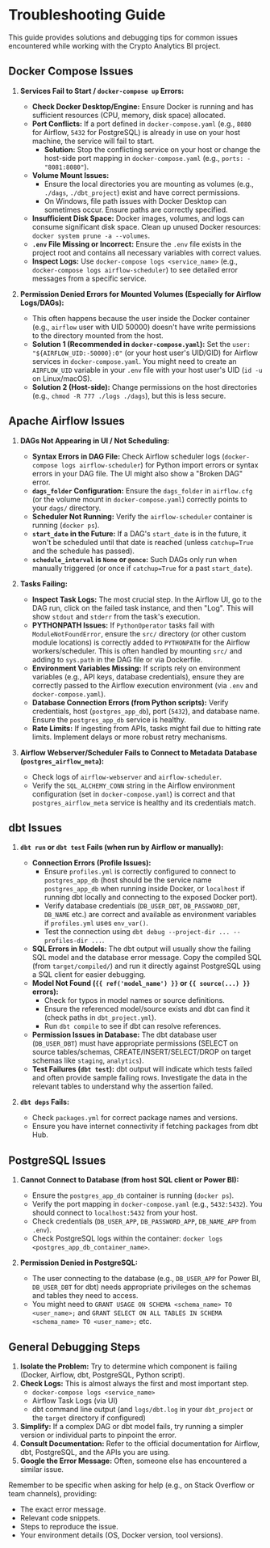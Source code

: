 # Troubleshooting Guide

This guide provides solutions and debugging tips for common issues encountered while working with the Crypto Analytics BI project.

## Docker Compose Issues

1. **Services Fail to Start / `docker-compose up` Errors:**
    * **Check Docker Desktop/Engine:** Ensure Docker is running and has sufficient resources (CPU, memory, disk space) allocated.
    * **Port Conflicts:** If a port defined in `docker-compose.yaml` (e.g., `8080` for Airflow, `5432` for PostgreSQL) is already in use on your host machine, the service will fail to start.
        * **Solution:** Stop the conflicting service on your host or change the host-side port mapping in `docker-compose.yaml` (e.g., `ports: - "8081:8080"`).
    * **Volume Mount Issues:**
        * Ensure the local directories you are mounting as volumes (e.g., `./dags`, `./dbt_project`) exist and have correct permissions.
        * On Windows, file path issues with Docker Desktop can sometimes occur. Ensure paths are correctly specified.
    * **Insufficient Disk Space:** Docker images, volumes, and logs can consume significant disk space. Clean up unused Docker resources: `docker system prune -a --volumes`.
    * **`.env` File Missing or Incorrect:** Ensure the `.env` file exists in the project root and contains all necessary variables with correct values.
    * **Inspect Logs:** Use `docker-compose logs <service_name>` (e.g., `docker-compose logs airflow-scheduler`) to see detailed error messages from a specific service.

2. **Permission Denied Errors for Mounted Volumes (Especially for Airflow Logs/DAGs):**
    * This often happens because the user inside the Docker container (e.g., `airflow` user with UID 50000) doesn't have write permissions to the directory mounted from the host.
    * **Solution 1 (Recommended in `docker-compose.yaml`):** Set the `user: "${AIRFLOW_UID:-50000}:0"` (or your host user's UID/GID) for Airflow services in `docker-compose.yaml`. You might need to create an `AIRFLOW_UID` variable in your `.env` file with your host user's UID (`id -u` on Linux/macOS).
    * **Solution 2 (Host-side):** Change permissions on the host directories (e.g., `chmod -R 777 ./logs ./dags`), but this is less secure.

## Apache Airflow Issues

1. **DAGs Not Appearing in UI / Not Scheduling:**
    * **Syntax Errors in DAG File:** Check Airflow scheduler logs (`docker-compose logs airflow-scheduler`) for Python import errors or syntax errors in your DAG file. The UI might also show a "Broken DAG" error.
    * **`dags_folder` Configuration:** Ensure the `dags_folder` in `airflow.cfg` (or the volume mount in `docker-compose.yaml`) correctly points to your `dags/` directory.
    * **Scheduler Not Running:** Verify the `airflow-scheduler` container is running (`docker ps`).
    * **`start_date` in the Future:** If a DAG's `start_date` is in the future, it won't be scheduled until that date is reached (unless `catchup=True` and the schedule has passed).
    * **`schedule_interval` is `None` or `@once`:** Such DAGs only run when manually triggered (or once if `catchup=True` for a past `start_date`).

2. **Tasks Failing:**
    * **Inspect Task Logs:** The most crucial step. In the Airflow UI, go to the DAG run, click on the failed task instance, and then "Log". This will show `stdout` and `stderr` from the task's execution.
    * **PYTHONPATH Issues:** If `PythonOperator` tasks fail with `ModuleNotFoundError`, ensure the `src/` directory (or other custom module locations) is correctly added to `PYTHONPATH` for the Airflow workers/scheduler. This is often handled by mounting `src/` and adding to `sys.path` in the DAG file or via Dockerfile.
    * **Environment Variables Missing:** If scripts rely on environment variables (e.g., API keys, database credentials), ensure they are correctly passed to the Airflow execution environment (via `.env` and `docker-compose.yaml`).
    * **Database Connection Errors (from Python scripts):** Verify credentials, host (`postgres_app_db`), port (`5432`), and database name. Ensure the `postgres_app_db` service is healthy.
    * **Rate Limits:** If ingesting from APIs, tasks might fail due to hitting rate limits. Implement delays or more robust retry mechanisms.

3. **Airflow Webserver/Scheduler Fails to Connect to Metadata Database (`postgres_airflow_meta`):**
    * Check logs of `airflow-webserver` and `airflow-scheduler`.
    * Verify the `SQL_ALCHEMY_CONN` string in the Airflow environment configuration (set in `docker-compose.yaml`) is correct and that `postgres_airflow_meta` service is healthy and its credentials match.

## dbt Issues

1. **`dbt run` or `dbt test` Fails (when run by Airflow or manually):**
    * **Connection Errors (Profile Issues):**
        * Ensure `profiles.yml` is correctly configured to connect to `postgres_app_db` (host should be the service name `postgres_app_db` when running inside Docker, or `localhost` if running dbt locally and connecting to the exposed Docker port).
        * Verify database credentials (`DB_USER_DBT`, `DB_PASSWORD_DBT`, `DB_NAME` etc.) are correct and available as environment variables if `profiles.yml` uses `env_var()`.
        * Test the connection using `dbt debug --project-dir ... --profiles-dir ...`.
    * **SQL Errors in Models:** The dbt output will usually show the failing SQL model and the database error message. Copy the compiled SQL (from `target/compiled/`) and run it directly against PostgreSQL using a SQL client for easier debugging.
    * **Model Not Found (`{{ ref('model_name') }}` or `{{ source(...) }}` errors):**
        * Check for typos in model names or source definitions.
        * Ensure the referenced model/source exists and dbt can find it (check paths in `dbt_project.yml`).
        * Run `dbt compile` to see if dbt can resolve references.
    * **Permission Issues in Database:** The dbt database user (`DB_USER_DBT`) must have appropriate permissions (SELECT on source tables/schemas, CREATE/INSERT/SELECT/DROP on target schemas like `staging`, `analytics`).
    * **Test Failures (`dbt test`):** dbt output will indicate which tests failed and often provide sample failing rows. Investigate the data in the relevant tables to understand why the assertion failed.

2. **`dbt deps` Fails:**
    * Check `packages.yml` for correct package names and versions.
    * Ensure you have internet connectivity if fetching packages from dbt Hub.

## PostgreSQL Issues

1. **Cannot Connect to Database (from host SQL client or Power BI):**
    * Ensure the `postgres_app_db` container is running (`docker ps`).
    * Verify the port mapping in `docker-compose.yaml` (e.g., `5432:5432`). You should connect to `localhost:5432` from your host.
    * Check credentials (`DB_USER_APP`, `DB_PASSWORD_APP`, `DB_NAME_APP` from `.env`).
    * Check PostgreSQL logs within the container: `docker logs <postgres_app_db_container_name>`.

2. **Permission Denied in PostgreSQL:**
    * The user connecting to the database (e.g., `DB_USER_APP` for Power BI, `DB_USER_DBT` for dbt) needs appropriate privileges on the schemas and tables they need to access.
    * You might need to `GRANT USAGE ON SCHEMA <schema_name> TO <user_name>;` and `GRANT SELECT ON ALL TABLES IN SCHEMA <schema_name> TO <user_name>;` etc.

## General Debugging Steps

1. **Isolate the Problem:** Try to determine which component is failing (Docker, Airflow, dbt, PostgreSQL, Python script).
2. **Check Logs:** This is almost always the first and most important step.
    * `docker-compose logs <service_name>`
    * Airflow Task Logs (via UI)
    * dbt command line output (and `logs/dbt.log` in your `dbt_project` or the `target` directory if configured)
3. **Simplify:** If a complex DAG or dbt model fails, try running a simpler version or individual parts to pinpoint the error.
4. **Consult Documentation:** Refer to the official documentation for Airflow, dbt, PostgreSQL, and the APIs you are using.
5. **Google the Error Message:** Often, someone else has encountered a similar issue.

Remember to be specific when asking for help (e.g., on Stack Overflow or team channels), providing:
* The exact error message.
* Relevant code snippets.
* Steps to reproduce the issue.
* Your environment details (OS, Docker version, tool versions).
